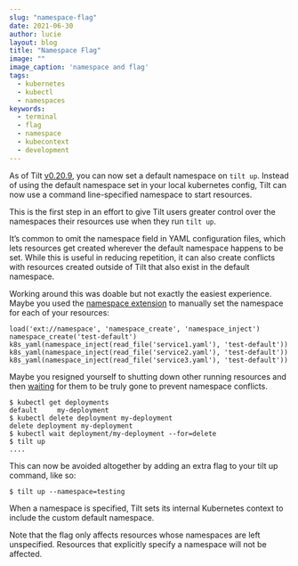 ```yaml
---
slug: "namespace-flag"
date: 2021-06-30
author: lucie
layout: blog
title: "Namespace Flag"
image: ""
image_caption: 'namespace and flag'
tags:
  - kubernetes
  - kubectl
  - namespaces
keywords:
  - terminal
  - flag
  - namespace
  - kubecontext
  - development
---
```


As of Tilt [v0.20.9](https://github.com/tilt-dev/tilt/releases/tag/v0.20.9), you can now set a default namespace on `tilt up`. 
Instead of using the default namespace set in your local kubernetes config, Tilt can now use a command line-specified namespace to start resources.

This is the first step in an effort to give Tilt users greater control over the namespaces their resources use when they run `tilt up`.

It’s common to omit the namespace field in YAML configuration files, which lets resources get created wherever the default namespace happens to be set.
While this is useful in reducing repetition, it can also create conflicts with resources created outside of Tilt that also exist in the default namespace.

Working around this was doable but not exactly the easiest experience.
Maybe you used the [namespace extension](https://github.com/tilt-dev/tilt-extensions/tree/master/namespace) to manually set the namespace for each of your resources:
```
load('ext://namespace', 'namespace_create', 'namespace_inject')
namespace_create('test-default')
k8s_yaml(namespace_inject(read_file('service1.yaml'), 'test-default'))
k8s_yaml(namespace_inject(read_file('service2.yaml'), 'test-default'))
k8s_yaml(namespace_inject(read_file('service3.yaml'), 'test-default'))
```

Maybe you resigned yourself to shutting down other running resources and then [waiting](https://kubernetes.io/docs/reference/generated/kubectl/kubectl-commands#wait)
for them to be truly gone to prevent namespace conflicts.
```
$ kubectl get deployments
default 	my-deployment
$ kubectl delete deployment my-deployment 
delete deployment my-deployment
$ kubectl wait deployment/my-deployment --for=delete
$ tilt up
....
```

This can now be avoided altogether by adding an extra flag to your tilt up command, like so:
```
$ tilt up --namespace=testing
```
When a namespace is specified, Tilt sets its internal Kubernetes context to include the custom default namespace.

Note that the flag only affects resources whose namespaces are left unspecified. Resources that explicitly specify a namespace will not be affected. 


